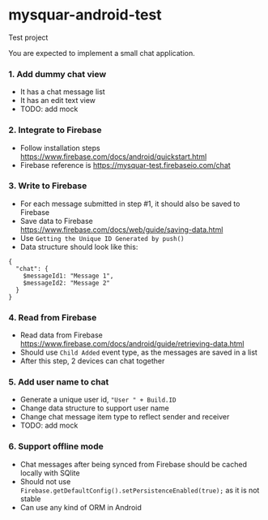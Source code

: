 # mysquar-android-test
Test project

You are expected to implement a small chat application. 

### 1. Add dummy chat view
* It has a chat message list
* It has an edit text view
* TODO: add mock

### 2. Integrate to Firebase
* Follow installation steps https://www.firebase.com/docs/android/quickstart.html
* Firebase reference is https://mysquar-test.firebaseio.com/chat

### 3. Write to Firebase
* For each message submitted in step #1, it should also be saved to Firebase
* Save data to Firebase https://www.firebase.com/docs/web/guide/saving-data.html
* Use `Getting the Unique ID Generated by push()`
* Data structure should look like this: 
```
{
  "chat": {
    $messageId1: "Message 1",
    $messageId2: "Message 2"
  }
}
```

### 4. Read from Firebase
* Read data from Firebase https://www.firebase.com/docs/android/guide/retrieving-data.html
* Should use `Child Added` event type, as the messages are saved in a list
* After this step, 2 devices can chat together

### 5. Add user name to chat
* Generate a unique user id, `"User " + Build.ID`
* Change data structure to support user name
* Change chat message item type to reflect sender and receiver
* TODO: add mock

### 6. Support offline mode
* Chat messages after being synced from Firebase should be cached locally with SQlite
* Should not use `Firebase.getDefaultConfig().setPersistenceEnabled(true);` as it is not stable
* Can use any kind of ORM in Android

